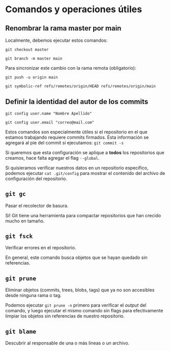 # Comandos y operaciones útiles
## Renombrar la rama master por main
Localmente, debemos ejecutar estos comandos:

`git checkout master`

`git branch -m master main`

Para sincronizar este cambio con la rama remota (obligatorio):

`git push -u origin main`

`git symbolic-ref refs/remotes/origin/HEAD refs/remotes/origin/main`
## Definir la identidad del autor de los commits
`git config user.name "Nombre Apellido"`

`git config user.email "correo@mail.com"`

Estos comandos son especialmente útiles si el repositorio en el que estamos trabajando requiere commits firmados. Esta información se agregará al pie del commit si ejecutamos:
`git commit -s`

Si queremos que esta configuración se aplique a **todos** los repositorios que creamos, hace falta agregar el flag `--global`.

Si quisieramos verificar nuestros datos en un repositorio específico, podemos ejecutar `cat .git/config` para mostrar el contenido del archivo de configuración del repositorio.
## `git gc`
Pasar el recolector de basura.

Sí! Git tiene una herramienta para compactar repositorios que han crecido mucho en tamaño.
## `git fsck`
Verificar errores en el repositorio.

En general, este comando busca objetos que se hayan quedado sin referencias.
## `git prune`
Eliminar objetos (commits, trees, blobs, tags) que ya no son accesibles desde ninguna rama o tag.

Podemos ejecutar `git prune -n` primero para verificar el *output* del comando, y luego ejecutar el mismo comando sin flags para efectivamente limpiar los objetos sin referencias de nuestro repositorio.
## `git blame`
Descubrir al responsable de una o más lineas o un archivo.